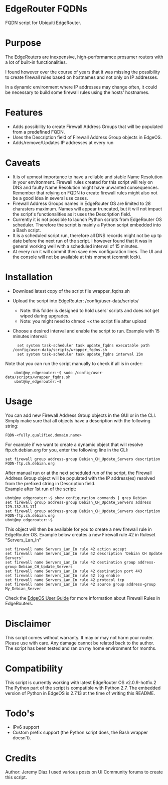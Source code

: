 # EdgeRouter FQDNs
FQDN script for Ubiquiti EdgeRouter.

# Purpose

The EdgeRouters are inexpensive, high-performamce prosumer routers with a lot of built-in functionalities.

I found however over the course of years that it was missing the possibility to create firewall rules based on hostnames and not only on IP addresses.

In a dynamic environment where IP addresses may change often, it could be necessary to build some firewall rules using the hosts' hostnames.

# Features

 - Adds possibility to create Firewall Address Groups that will be populated from a predefined FQDN.
 - Uses the Description field of Firewall Address Group objects in EdgeOS.
 - Adds/remove/Updates IP addresses at every run

# Caveats

- It is of upmost importance to have a reliable and stable Name Resolution in your environment. Firewall rules created for this script will rely on DNS and faulty Name Resolution might have unwanted consequences. Remember that relying on FQDN to create firewall rules might also not be a good idea in several use cases.
- Firewall Address Groups names in EdgeRouter OS are limited to 28 charasters maximum. Names will appear truncated, but it will not impact the script's functionalities as it uses the Description field.
- Currently it is not possible to launch Python scripts from EdgeRouter OS scheduler. Therefore the script is mainly a Python script embedded into a Bash script.
- It is a scheduled script run, therefore all DNS records might not be up tp date before the next run of the script. I however found that it was in general working well with a scheduled interval of 15 minutes.
- At every run it will commit then save new configuration lines. The UI and the console will not be available at this moment (commit lock).

# Installation

- Download latest copy of the script file wrapper_fqdns.sh
- Upload the script into EdgeRouter: /config/user-data/scripts/
   - Note: this folder is designed to hold users' scripts and does not get wiped during upgrades.
   - Note: you might need to chmod +x the script file after upload  
- Choose a desired interval and enable the script to run. Example with 15 minutes interval:

		set system task-scheduler task update_fqdns executable path /config/user-data/scripts/wrapper_fqdns.sh
		set system task-scheduler task update_fqdns interval 15m

Note that you can run the script manually to check if all is in order:

		ubnt@my_edgerouter:~$ sudo /config/user-data/scripts/wrapper_fqdns.sh
		ubnt@my_edgerouter:~$

# Usage

You can add new Firewall Address Group objects in the GUI or in the CLI.
Simply make sure that all objects have a description with the following string:

    FQDN-<fully.qualified.domain.name>

For example if we want to create a dynamic object that will resolve ftp.ch.debian.org for you, enter the following line in the CLI:

    set firewall group address-group Debian_CH_Update_Servers description FQDN-ftp.ch.debian.org

After manual run or at the next scheduled run of the script, the Firewall Address Group object will be populated with the IP address(es) resolved from the prefixed string in Description field.  
Example after 1st run of the script:

    ubnt@my_edgerouter:~$ show configuration commands | grep Debian
    set firewall group address-group Debian_CH_Update_Servers address 129.132.53.171
    set firewall group address-group Debian_CH_Update_Servers description FQDN-ftp.ch.debian.org
    ubnt@my_edgerouter:~$ 


This object will then be available for you to create a new firewall rule in EdgeRouter OS.
Example below creates a new Firewall rule 42 in Ruleset "Servers_Lan_In"


    set firewall name Servers_Lan_In rule 42 action accept
    set firewall name Servers_Lan_In rule 42 description 'Debian CH Update Servers'
    set firewall name Servers_Lan_In rule 42 destination group address-group Debian_CH_Update_Servers
    set firewall name Servers_Lan_In rule 42 destination port 443
    set firewall name Servers_Lan_In rule 42 log enable
    set firewall name Servers_Lan_In rule 42 protocol tcp
    set firewall name Servers_Lan_In rule 42 source group address-group My_Debian_Server
    
Check the [EdgeOS User Guide](https://dl.ubnt.com/guides/edgemax/EdgeOS_UG.pdf) for more information about Firewall Rules in EdgeRouters.

# Disclaimer

This script comes without warranty.
It may or may not harm your router.
Please use with care.
Any damage cannot be related back to the author.
The script has been tested and ran on my home environment for months.

# Compatibility

This script is currently working with latest EdgeRouter OS v2.0.9-hotfix.2  
The Python part of the script is compatible with Python 2.7. The embedded version of Python in EdgeOS is 2.7.13 at the time of writing this README.

# Todo's

- IPv6 support
- Custom prefix support (the Python script does, the Bash wrapper doesn't).

# Credits
Author: Jeremy Diaz
I used various posts on UI Community forums to create this script.
